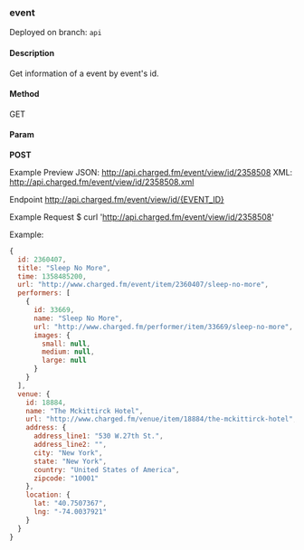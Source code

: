 ### **event**

Deployed on branch: `api`

#### **Description**

Get information of a event by event's id.

#### **Method**

GET

#### **Param**

**POST**

Example Preview
JSON: http://api.charged.fm/event/view/id/2358508
XML: http://api.charged.fm/event/view/id/2358508.xml

Endpoint
http://api.charged.fm/event/view/id/{EVENT_ID}

Example Request
$ curl 'http://api.charged.fm/event/view/id/2358508'
        
Example:

```javascript
{
  id: 2360407,
  title: "Sleep No More",
  time: 1358485200,
  url: "http://www.charged.fm/event/item/2360407/sleep-no-more",
  performers: [
    {
      id: 33669,
      name: "Sleep No More",
      url: "http://www.charged.fm/performer/item/33669/sleep-no-more",
      images: {
        small: null,
        medium: null,
        large: null
      }
    }
  ],
  venue: {
    id: 18884,
    name: "The Mckittirck Hotel",
    url: "http://www.charged.fm/venue/item/18884/the-mckittirck-hotel",
    address: {
      address_line1: "530 W.27th St.",
      address_line2: "",
      city: "New York",
      state: "New York",
      country: "United States of America",
      zipcode: "10001"
    },
    location: {
      lat: "40.7507367",
      lng: "-74.0037921"
    }
  }
}
```
